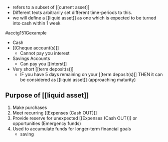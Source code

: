 - refers to a subset of [[current asset]]
- Different texts arbitrarily set different time-periods to this.
- we will define a [[liquid asset]] as one which is expected to be turned into cash within 1 week

#acctg151Gexample 
- Cash
- [[Cheque account(s)]]
	- Cannot pay you interest
- Savings Accounts
	- Can pay you [[interst]]
- Very short [[term deposit(s)]]
	- IF you have 5 days remaining on your [[term deposit(s)]] THEN it can be considered as [[liquid asset]] (approaching maturity)

## Purpose of [[liquid asset]]
1. Make purchases
2. Meet recurring [[Expenses (Cash OUT)]]
3. Provide reserve for unexpected [[Expenses (Cash OUT)]] or opportunities (Emergency funds)
4. Used to accumulate funds for longer-term financial goals
	- saving